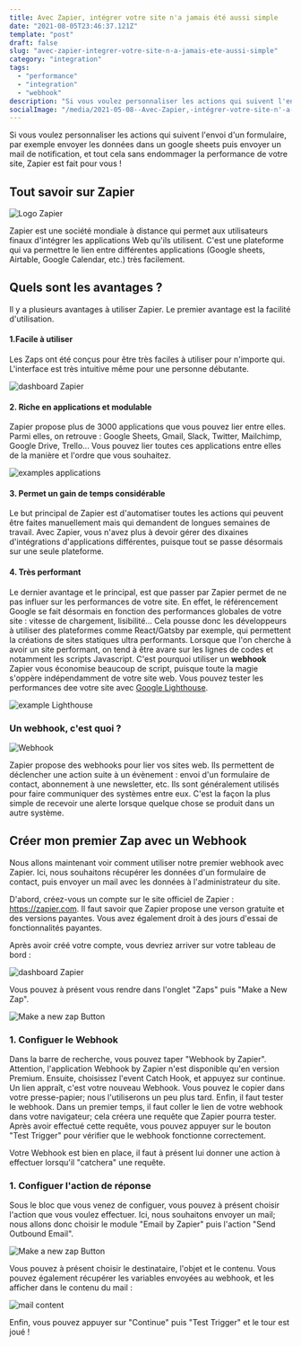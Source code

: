 ```yaml
---
title: Avec Zapier, intégrer votre site n'a jamais été aussi simple
date: "2021-08-05T23:46:37.121Z"
template: "post"
draft: false
slug: "avec-zapier-integrer-votre-site-n-a-jamais-ete-aussi-simple"
category: "integration"
tags:
  - "performance"
  - "integration"
  - "webhook"
description: "Si vous voulez personnaliser les actions qui suivent l'envoi d'un formulaire, par exemple envoyer les données dans un google sheets puis envoyer un mail de notification, et tout cela sans endommager la performance de votre site, Zapier est fait pour vous !"
socialImage: "/media/2021-05-08--Avec-Zapier,-intégrer-votre-site-n'-a-jamais-été-aussi-simple/logoZapier.png"
---
```


Si vous voulez personnaliser les actions qui suivent l'envoi d'un formulaire, par exemple envoyer les données dans un google sheets puis envoyer un mail de notification, et tout cela sans endommager la performance de votre site, Zapier est fait pour vous !

## Tout savoir sur Zapier

![Logo Zapier](/media/2021-05-08--Avec-Zapier,-intégrer-votre-site-n'-a-jamais-été-aussi-simple/logoZapier.png)

Zapier est une société mondiale à distance qui permet aux utilisateurs finaux d'intégrer les applications Web qu'ils utilisent. C'est une plateforme qui va permettre le lien entre différentes applications (Google sheets, Airtable, Google Calendar, etc.) très facilement. 

## Quels sont les avantages ?

Il y a plusieurs avantages à utiliser Zapier. Le premier avantage est la facilité d'utilisation. 

#### 1.Facile à utiliser
Les Zaps ont été conçus pour être très faciles à utiliser pour n'importe qui. L'interface est très intuitive même pour une personne débutante. 

![dashboard Zapier](/media/2021-05-08--Avec-Zapier,-intégrer-votre-site-n'-a-jamais-été-aussi-simple/dashboardZapier.png)

#### 2. Riche en applications et modulable
Zapier propose plus de 3000 applications que vous pouvez lier entre elles. Parmi elles, on retrouve : Google Sheets, Gmail, Slack, Twitter, Mailchimp, Google Drive, Trello... Vous pouvez lier toutes ces applications entre elles de la manière et l'ordre que vous souhaitez. 

![examples applications](/media/2021-05-08--Avec-Zapier,-intégrer-votre-site-n'-a-jamais-été-aussi-simple/apps.png)

#### 3. Permet un gain de temps considérable
Le but principal de Zapier est d'automatiser toutes les actions qui peuvent être faites manuellement mais qui demandent de longues semaines de travail. Avec Zapier, vous n'avez plus à devoir gérer des dixaines d'intégrations d'applications différentes, puisque tout se passe désormais sur une seule plateforme.


#### 4. Très performant
Le dernier avantage et le principal, est que passer par Zapier permet de ne pas influer sur les performances de votre site. En effet, le référencement Google se fait désormais en fonction des performances globales de votre site : vitesse de chargement, lisibilité... Cela pousse donc les développeurs à utiliser des plateformes comme React/Gatsby par exemple, qui permettent la créations de sites statiques ultra performants. Lorsque que l'on cherche à avoir un site performant, on tend à être avare sur les lignes de codes et notamment les scripts Javascript. C'est pourquoi utiliser un **webhook** Zapier vous économise beaucoup de script, puisque toute la magie s'oppère indépendamment de votre site web. Vous pouvez tester les performances dee votre site avec <a target = "blank" href = "https://chrome.google.com/webstore/detail/lighthouse/blipmdconlkpinefehnmjammfjpmpbjk?hl=fr">Google Lighthouse</a>.

![example Lighthouse](/media/2021-05-08--Avec-Zapier,-intégrer-votre-site-n'-a-jamais-été-aussi-simple/lighthouse.png)


### Un webhook, c'est quoi ? 

![Webhook](/media/2021-05-08--Avec-Zapier,-intégrer-votre-site-n'-a-jamais-été-aussi-simple/webhook.png)

Zapier propose des webhooks pour lier vos sites web. Ils permettent de déclencher une action suite à un évènement : envoi d'un formulaire de contact, abonnement à une newsletter, etc. Ils sont généralement utilisés pour faire communiquer des systèmes entre eux. C'est la façon la plus simple de recevoir une alerte lorsque quelque chose se produit dans un autre système. 

## Créer mon premier Zap avec un Webhook

Nous allons maintenant voir comment utiliser notre premier webhook avec Zapier. Ici, nous souhaitons récupérer les données d'un formulaire de contact, puis envoyer un mail avec les données à l'administrateur du site.

D'abord, créez-vous un compte sur le site officiel de Zapier : <a href = "https://zapier.com/" target = "blank">https://zapier.com</a>. Il faut savoir que Zapier propose une verson gratuite et des versions payantes. Vous avez également droit à des jours d'essai de fonctionnalités payantes.

Après avoir créé votre compte, vous devriez arriver sur votre tableau de bord :

![dashboard Zapier](/media/2021-05-08--Avec-Zapier,-intégrer-votre-site-n'-a-jamais-été-aussi-simple/dashboardZapier.png)

Vous pouvez à présent vous rendre dans l'onglet "Zaps" puis "Make a New Zap".

![Make a new zap Button](/media/2021-05-08--Avec-Zapier,-intégrer-votre-site-n'-a-jamais-été-aussi-simple/button.png)


### 1. Configuer le Webhook

Dans la barre de recherche, vous pouvez taper "Webhook by Zapier". Attention, l'application Webhook by Zapier n'est disponible qu'en version Premium. Ensuite, choisissez l'event Catch Hook, et appuyez sur continue. Un lien appraît, c'est votre nouveau Webhook. Vous pouvez le copier dans votre presse-papier; nous l'utiliserons un peu plus tard. Enfin, il faut tester le webhook. Dans un premier temps, il faut coller le lien de votre webhook dans votre navigateur; cela créera une requête que Zapier pourra tester. Après avoir effectué cette requête, vous pouvez appuyer sur le bouton "Test Trigger" pour vérifier que le webhook fonctionne correctement.
 
Votre Webhook est bien en place, il faut à présent lui donner une action à effectuer lorsqu'il "catchera" une requête.

### 1. Configuer l'action de réponse 

Sous le bloc que vous venez de configuer, vous pouvez à présent choisir l'action que vous voulez effectuer. Ici, nous souhaitons envoyer un mail; nous allons donc choisir le module "Email by Zapier" puis l'action "Send Outbound Email".

![Make a new zap Button](/media/2021-05-08--Avec-Zapier,-intégrer-votre-site-n'-a-jamais-été-aussi-simple/schema.png)


Vous pouvez à présent choisir le destinataire, l'objet et le contenu. Vous pouvez également récupérer les variables envoyées au webhook, et les afficher dans le contenu du mail :

![mail content](/media/2021-05-08--Avec-Zapier,-intégrer-votre-site-n'-a-jamais-été-aussi-simple/mailBody.png)

Enfin, vous pouvez appuyer sur "Continue" puis "Test Trigger" et le tour est joué ! 
